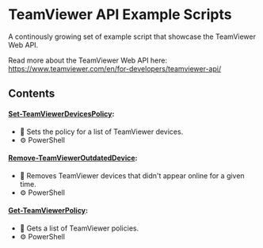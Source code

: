 # TeamViewer API Example Scripts

A continously growing set of example script that showcase the TeamViewer Web API.

Read more about the TeamViewer Web API here: https://www.teamviewer.com/en/for-developers/teamviewer-api/

## Contents

#### [Set-TeamViewerDevicesPolicy](./Set-TeamViewerDevicesPolicy):
* 📜 Sets the policy for a list of TeamViewer devices.
* ⚙️ PowerShell

#### [Remove-TeamViewerOutdatedDevice](./Remove-TeamViewerOutdatedDevice):
* 📜 Removes TeamViewer devices that didn't appear online for a given time.
* ⚙️ PowerShell

#### [Get-TeamViewerPolicy](./Get-TeamViewerPolicy):
* 📜 Gets a list of TeamViewer policies.
* ⚙️ PowerShell

